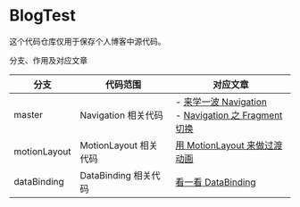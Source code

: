 # BlogTest
这个代码仓库仅用于保存个人博客中源代码。

分支、作用及对应文章

| 分支         | 代码范围              | 对应文章                                                     |
| ------------ | --------------------- | ------------------------------------------------------------ |
| master       | Navigation 相关代码   | - [来学一波 Navigation](https://jiangjiwei.site/post/lai-xue-yi-bo-navigation/)<br />- [Navigation 之 Fragment 切换](https://jiangjiwei.site/post/navigation-zhi-fragment-qie-huan/) |
| motionLayout | MotionLayout 相关代码 | [用 MotionLayout 来做过渡动画](https://jiangjiwei.site/post/yong-motionlayout-lai-zuo-guo-du-dong-hua/) |
| dataBinding  | DataBinding 相关代码  | [看一看 DataBinding](https://jiangjiwei.site/post/kan-yi-kan-databinding/) |



